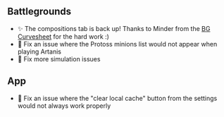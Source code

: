 ## Battlegrounds

-   ✨ The compositions tab is back up! Thanks to Minder from the [BG Curvesheet](https://www.bgcurvesheet.com/) for the hard work :)
-   🐞 Fix an issue where the Protoss minions list would not appear when playing Artanis
-   🐞 Fix more simulation issues

## App

-   🐞 Fix an issue where the "clear local cache" button from the settings would not always work properly
